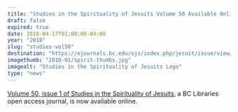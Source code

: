 ```yaml
---
title: "Studies in the Spirituality of Jesuits Volume 50 Available Online"
draft: false
expired: true
date: 2018-04-17T01:00:00-04:00
year: "2018"
slug: "studies-vol50"
destination: "https://ejournals.bc.edu/ojs/index.php/jesuit/issue/view/1022"
imagethumb: "2018-01/spirit-thumbs.jpg"
imagealt: "Studies in the Spirituality of Jesuits Logo"
type: "news"
---
```


<a href="https://ejournals.bc.edu/ojs/index.php/jesuit/issue/view/1015">Volume 50, issue 1 of Studies in the Spirituality of Jesuits</a>, a BC Libraries open access journal, is now available online.​
